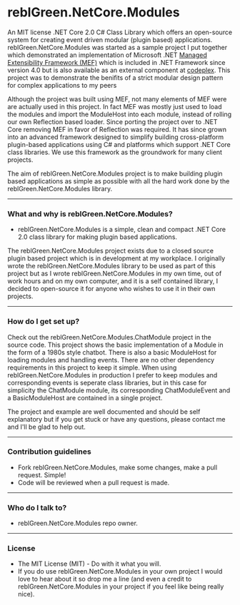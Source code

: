 # reblGreen.NetCore.Modules # 

An MIT license .NET Core 2.0 C# Class Library which offers an open-source system for creating event driven modular (plugin based) applications. reblGreen.NetCore.Modules was started as a sample project I put together which demonstrated an implementation of Microsoft .NET [Managed Extensibility Framework (MEF)](https://msdn.microsoft.com/en-us/magazine/ee291628.aspx) which is included in .NET Framework since version 4.0 but is also available as an external component at [codeplex](https://mef.codeplex.com/). This project was to demonstrate the benifits of a strict modular design pattern for complex applications to my peers 

Although the project was built using MEF, not many elements of MEF were are actually used in this project. In fact MEF was mostly just used to load the modules and import the ModuleHost into each module, instead of rolling our own Reflection based loader. Since porting the project over to .NET Core removing MEF in favor of Reflection was required. It has since grown into an advanced framework designed to simplify building cross-platform plugin-based applications using C# and platforms which support .NET Core class libraries. We use this framework as the groundwork for many client projects.

The aim of reblGreen.NetCore.Modules project is to make building plugin based applications as simple as possible with all the hard work done by the reblGreen.NetCore.Modules library.
___

### What and why is reblGreen.NetCore.Modules? ###

* reblGreen.NetCore.Modules is a simple, clean and compact .NET Core 2.0 class library for making plugin based applications.

The reblGreen.NetCore.Modules project exists due to a closed source plugin based project which is in development at my workplace. I originally wrote the reblGreen.NetCore.Modules library to be used as part of this project but as I wrote reblGreen.NetCore.Modules in my own time, out of work hours and on my own computer, and it is a self contained library, I decided to open-source it for anyone who wishes to use it in their own projects.
___

### How do I get set up? ###

Check out the reblGreen.NetCore.Modules.ChatModule project in the source code. This project shows the basic implementation of a Module in the form of a 1980s style chatbot. There is also a basic ModuleHost for loading modules and handling events. There are no other dependency requirements in this project to keep it simple. When using reblGreen.NetCore.Modules in production I prefer to keep modules and corresponding events is seperate class libraries, but in this case for simplicity the ChatModule module, its corresponding ChatModuleEvent and a BasicModuleHost are contained in a single project.
  
The project and example are well documented and should be self explanatory but if you get stuck or have any questions, please contact me and I'll be glad to help out.
___

### Contribution guidelines ###

* Fork reblGreen.NetCore.Modules, make some changes, make a pull request. Simple!
* Code will be reviewed when a pull request is made.
___

### Who do I talk to? ###

* reblGreen.NetCore.Modules repo owner.
___

### License ###

* The MIT License (MIT) - Do with it what you will.
* If you do use reblGreen.NetCore.Modules in your own project I would love to hear about it so drop me a line (and even a credit to reblGreen.NetCore.Modules in your project if you feel like being really nice).